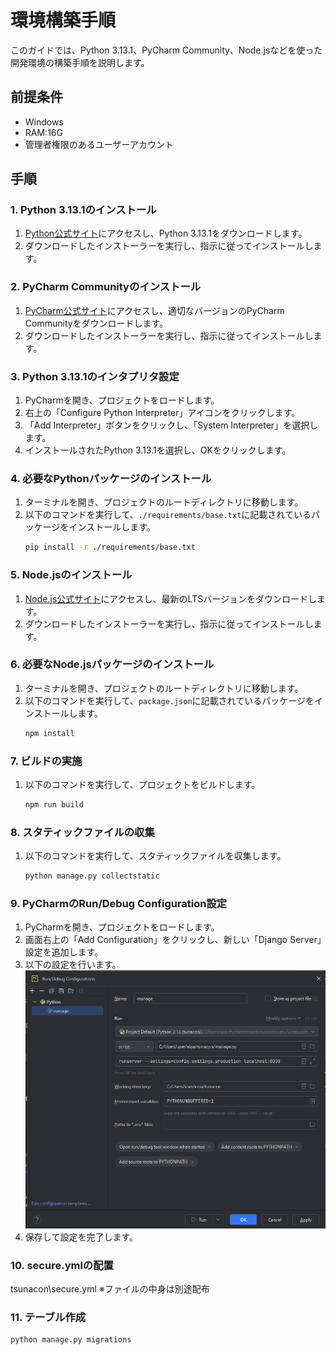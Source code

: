 # 環境構築手順

このガイドでは、Python 3.13.1、PyCharm Community、Node.jsなどを使った開発環境の構築手順を説明します。

## 前提条件
- Windows
- RAM:16G
- 管理者権限のあるユーザーアカウント

## 手順

### 1. Python 3.13.1のインストール
1. [Python公式サイト](https://www.python.org/downloads/)にアクセスし、Python 3.13.1をダウンロードします。
2. ダウンロードしたインストーラーを実行し、指示に従ってインストールします。

### 2. PyCharm Communityのインストール
1. [PyCharm公式サイト](https://www.jetbrains.com/pycharm/download/)にアクセスし、適切なバージョンのPyCharm Communityをダウンロードします。
2. ダウンロードしたインストーラーを実行し、指示に従ってインストールします。

### 3. Python 3.13.1のインタプリタ設定
1. PyCharmを開き、プロジェクトをロードします。
2. 右上の「Configure Python Interpreter」アイコンをクリックします。
3. 「Add Interpreter」ボタンをクリックし、「System Interpreter」を選択します。
4. インストールされたPython 3.13.1を選択し、OKをクリックします。

### 4. 必要なPythonパッケージのインストール
1. ターミナルを開き、プロジェクトのルートディレクトリに移動します。
2. 以下のコマンドを実行して、`./requirements/base.txt`に記載されているパッケージをインストールします。
   ```sh
   pip install -r ./requirements/base.txt
   ```

### 5. Node.jsのインストール
1. [Node.js公式サイト](https://nodejs.org/)にアクセスし、最新のLTSバージョンをダウンロードします。
2. ダウンロードしたインストーラーを実行し、指示に従ってインストールします。

### 6. 必要なNode.jsパッケージのインストール
1. ターミナルを開き、プロジェクトのルートディレクトリに移動します。
2. 以下のコマンドを実行して、`package.json`に記載されているパッケージをインストールします。
   ```sh
   npm install
   ```

### 7. ビルドの実施
1. 以下のコマンドを実行して、プロジェクトをビルドします。
   ```sh
   npm run build
   ```

### 8. スタティックファイルの収集
1. 以下のコマンドを実行して、スタティックファイルを収集します。
   ```sh
   python manage.py collectstatic
   ```

### 9. PyCharmのRun/Debug Configuration設定
1. PyCharmを開き、プロジェクトをロードします。
2. 画面右上の「Add Configuration」をクリックし、新しい「Django Server」設定を追加します。
3. 以下の設定を行います。
![Runserver](static/image/runserver.png)
4. 保存して設定を完了します。

### 10. secure.ymlの配置

tsunacon\secure.yml
※ファイルの中身は別途配布

### 11. テーブル作成

```sh
python manage.py migrations
```

